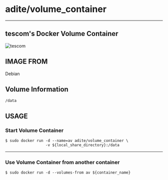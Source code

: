 # adite/volume_container
---
## tescom's Docker Volume Container 
![tescom](https://en.gravatar.com/userimage/96759029/aa4308f795041de37cc2fedf0d1071ca?size=128)

## IMAGE FROM
Debian

## Volume Information
```shell
/data
```

## USAGE
### Start Volume Container
```shell
$ sudo docker run -d --name=av adite/volume_container \
                  -v ${local_share_directory}:/data
```
---
### Use Volume Container from another container
```shell
$ sudo docker run -d --volumes-from av ${container_name}
```
